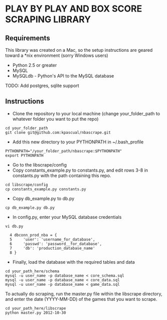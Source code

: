 # PLAY BY PLAY AND BOX SCORE SCRAPING LIBRARY


## Requirements


This library was created on a Mac, so the setup instructions are geared toward a *nix environment (sorry Windows users)

* Python 2.5 or greater
* MySQL
* MySQLdb - Python's API to the MySQL database

TODO: Add postgres, sqlite support

## Instructions


* Clone the repository to your local machine (change your_folder_path to whatever folder you want to put the repo)

```
cd your_folder_path
git clone git@github.com:kpascual/nbascrape.git
```

* Add this new directory to your PYTHONPATH in ~/.bash_profile

```
PYTHONPATH="/your_folder_path/nbascrape:$PYTHONPATH"
export PYTHONPATH
```

* Go to the libscrape/config
* Copy constants_example.py to constants.py, and edit rows 3-8 in constants.py with the path containing this repo.

```
cd libscrape/config
cp constants_example.py constants.py
```

* Copy db_example.py to db.py

```
cp db_example.py db.py
```

* In config.py, enter your MySQL database credentials
```
vi db.py

  4 dbconn_prod_nba = {
  5     'user': 'username_for_database',
  6     'passwd': 'password__for_database',
  7     'db': 'production_database_name'
  8 }
```

* Finally, load the database with the required tables and data

```
cd your_path_here/schema
mysql -u user_name -p database_name < core_schema.sql
mysql -u user_name -p database_name < core_data.sql
mysql -u user_name -p database_name < game_data.sql
```

To actually do scraping, run the master.py file within the libscrape directory, and enter the date (YYYY-MM-DD) of the games that you want to scrape.

```
cd your_path_here/libscrape
python master.py 2012-10-30
```


